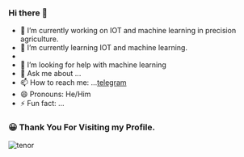 ### Hi there 👋
<!--**ajaymartin03/ajaymartin03** is a ✨ _special_ ✨ repository because its `README.md` (this file) appears on your GitHub profile.-->

- 🔭 I’m currently working on IOT and machine learning in precision agriculture.
- 🌱 I’m currently learning IOT and machine learning.
- <!--👯 I’m looking to collaborate on ...-->
- 🤔 I’m looking for help with machine learning
- 💬 Ask me about ...
- 📫 How to reach me: ...[telegram](https://t.me/Arthurluthur)
- 😄 Pronouns: He/Him
- ⚡ Fun fact: ...

### :grinning: Thank You For Visiting my Profile.

![tenor](https://user-images.githubusercontent.com/73026586/116538681-7b177e80-a905-11eb-8730-340be2d589d0.gif)
